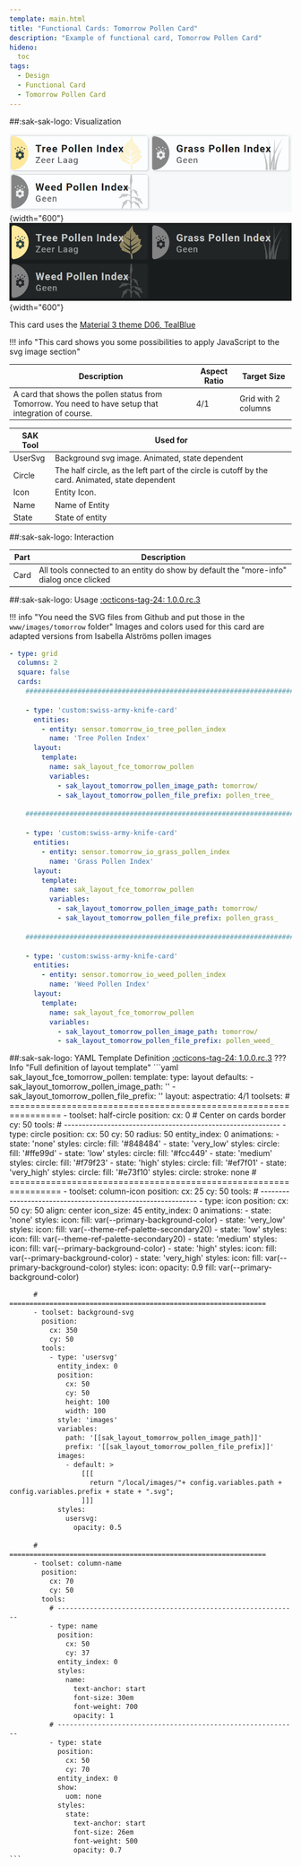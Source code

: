 ```yaml
---
template: main.html
title: "Functional Cards: Tomorrow Pollen Card"
description: "Example of functional card, Tomorrow Pollen Card"
hideno:
  toc
tags:
  - Design
  - Functional Card
  - Tomorrow Pollen Card
---
```

<!-- GT/GL -->
##:sak-sak-logo: Visualization

![Swiss Army Knife Functional Card Tomorrow Pollen D06 Light None None]( ../assets/screenshots/sak-functional-card-12-tomorrow-pollen-theme-d06-light-very_low_none_none.png){width="600"}
<br>![Swiss Army Knife Functional Card Tomorrow Pollen D06 Dark None None]( ../assets/screenshots/sak-functional-card-12-tomorrow-pollen-theme-d06-dark-very_low_none_none.png){width="600"}

This card uses the [Material 3 theme D06, TealBlue][ham3-d06-url]

!!! info "This card shows you some possibilities to apply JavaScript to the svg image section"
    
| Description| Aspect Ratio| Target Size |
|-|-|-|
| A card that shows the pollen status from Tomorrow. You need to have setup that integration of course.| 4/1 | Grid with 2 columns |

| SAK Tool| Used for |
|-|-|
| UserSvg | Background svg image. Animated, state dependent |
| Circle | The half circle, as the left part of the circle is cutoff by the card. Animated, state dependent |
| Icon | Entity Icon. |
| Name | Name of Entity|
| State | State of entity|

##:sak-sak-logo: Interaction

| Part | Description|
|-|-|
| Card | All tools connected to an entity do show by default the "more-info" dialog once clicked |

##:sak-sak-logo: Usage
[:octicons-tag-24: 1.0.0.rc.3][github-releases]

!!! info "You need the SVG files from Github and put those in the `www/images/tomorrow` folder"
    Images and colors used for this card are adapted versions from Isabella Alströms pollen images
    
```yaml linenums="1"
- type: grid
  columns: 2
  square: false
  cards:
    #######################################################################

    - type: 'custom:swiss-army-knife-card'
      entities:
        - entity: sensor.tomorrow_io_tree_pollen_index
          name: 'Tree Pollen Index'
      layout:
        template:
          name: sak_layout_fce_tomorrow_pollen
          variables:
            - sak_layout_tomorrow_pollen_image_path: tomorrow/
            - sak_layout_tomorrow_pollen_file_prefix: pollen_tree_
            
    #######################################################################

    - type: 'custom:swiss-army-knife-card'
      entities:
        - entity: sensor.tomorrow_io_grass_pollen_index
          name: 'Grass Pollen Index'
      layout:
        template:
          name: sak_layout_fce_tomorrow_pollen
          variables:
            - sak_layout_tomorrow_pollen_image_path: tomorrow/
            - sak_layout_tomorrow_pollen_file_prefix: pollen_grass_

    #######################################################################

    - type: 'custom:swiss-army-knife-card'
      entities:
        - entity: sensor.tomorrow_io_weed_pollen_index
          name: 'Weed Pollen Index'
      layout:
        template:
          name: sak_layout_fce_tomorrow_pollen
          variables:
            - sak_layout_tomorrow_pollen_image_path: tomorrow/
            - sak_layout_tomorrow_pollen_file_prefix: pollen_weed_
```

##:sak-sak-logo: YAML Template Definition
[:octicons-tag-24: 1.0.0.rc.3][github-releases]
??? Info "Full definition of layout template"
    ```yaml
    sak_layout_fce_tomorrow_pollen:
      template:
        type: layout
        defaults: 
          - sak_layout_tomorrow_pollen_image_path: ''
          - sak_layout_tomorrow_pollen_file_prefix: '' 
      layout:
        aspectratio: 4/1
        toolsets:
          # ================================================================
          - toolset: half-circle
            position:
              cx: 0                             # Center on cards border 
              cy: 50
            tools:
              # ------------------------------------------------------------
              - type: circle
                position:
                  cx: 50
                  cy: 50
                  radius: 50
                entity_index: 0
                animations:
                  - state: 'none'
                    styles:
                      circle:
                        fill: '#848484'
                  - state: 'very_low'
                    styles:
                      circle:
                        fill: '#ffe99d'
                  - state: 'low'
                    styles:
                      circle:
                        fill: '#fcc449'
                  - state: 'medium'
                    styles:
                      circle:
                        fill: '#f79f23'
                  - state: 'high'
                    styles:
                      circle:
                        fill: '#ef7f01'
                  - state: 'very_high'
                    styles:
                      circle:
                        fill: '#e73f10'
                styles:
                  circle:
                    stroke: none
          # ================================================================
          - toolset: column-icon
            position:
              cx: 25
              cy: 50
            tools:
              # ------------------------------------------------------------
              - type: icon
                position:
                  cx: 50
                  cy: 50
                  align: center
                  icon_size: 45
                entity_index: 0
                animations:
                  - state: 'none'
                    styles:
                      icon:
                        fill: var(--primary-background-color)
                  - state: 'very_low'
                    styles:
                      icon:
                        fill: var(--theme-ref-palette-secondary20)
                  - state: 'low'
                    styles:
                      icon:
                        fill: var(--theme-ref-palette-secondary20)
                  - state: 'medium'
                    styles:
                      icon:
                        fill: var(--primary-background-color)
                  - state: 'high'
                    styles:
                      icon:
                        fill: var(--primary-background-color)
                  - state: 'very_high'
                    styles:
                      icon:
                        fill: var(--primary-background-color)
                styles:
                  icon:
                    opacity: 0.9
                    fill: var(--primary-background-color)
                
          # ================================================================
          - toolset: background-svg
            position:
              cx: 350
              cy: 50
            tools:
              - type: 'usersvg'
                entity_index: 0
                position:
                  cx: 50
                  cy: 50
                  height: 100
                  width: 100
                style: 'images'
                variables:
                  path: '[[sak_layout_tomorrow_pollen_image_path]]'
                  prefix: '[[sak_layout_tomorrow_pollen_file_prefix]]'
                images:
                  - default: >
                      [[[
                        return "/local/images/"+ config.variables.path + config.variables.prefix + state + ".svg";
                      ]]]
                styles:
                  usersvg:
                    opacity: 0.5

          # ================================================================
          - toolset: column-name
            position:
              cx: 70
              cy: 50
            tools:
              # ------------------------------------------------------------
              - type: name
                position:
                  cx: 50
                  cy: 37
                entity_index: 0
                styles:
                  name:
                    text-anchor: start
                    font-size: 30em
                    font-weight: 700
                    opacity: 1
              # ------------------------------------------------------------
              - type: state
                position:
                  cx: 50
                  cy: 70
                entity_index: 0
                show:
                  uom: none
                styles:
                  state:
                    text-anchor: start
                    font-size: 26em
                    font-weight: 500
                    opacity: 0.7
    ```

<!-- Image references -->

<!--- Internal References... --->
[Swiss Army Knife Tutorial 02]: ../tutorials/10-step-tutorial-02-intro.md
[Swiss Army Knife Javascript Snippets]: ../basics/templates/javascript-snippets.md

<!--- External References... --->
[ham3-d06-url]: https://material3-themes-manual.amoebelabs.com/examples/material3-example-theme-d06-tealblue/
[github-releases]: https://github.com/amoebelabs/swiss-army-knife-card/releases/
